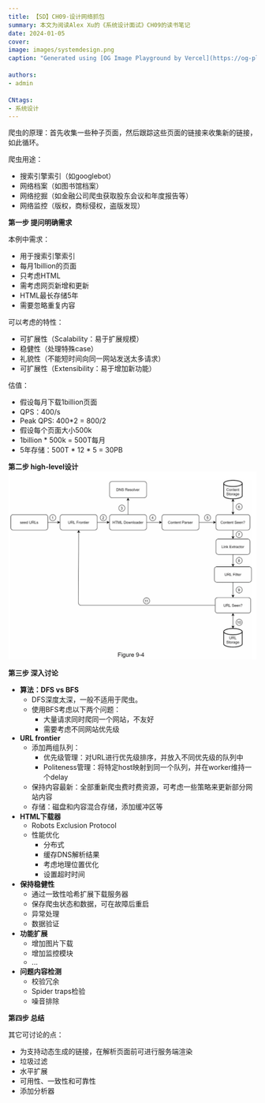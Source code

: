 ```yaml
---
title: 【SD】CH09-设计网络抓包
summary: 本文为阅读Alex Xu的《系统设计面试》CH09的读书笔记
date: 2024-01-05
cover:
image: images/systemdesign.png
caption: "Generated using [OG Image Playground by Vercel](https://og-playground.vercel.app/)"

authors:
- admin

CNtags:
- 系统设计
---
```



爬虫的原理：首先收集一些种子页面，然后跟踪这些页面的链接来收集新的链接，如此循环。

爬虫用途：
- 搜索引擎索引（如googlebot）
- 网络档案（如图书馆档案）
- 网络挖掘（如金融公司爬虫获取股东会议和年度报告等）
- 网络监控（版权，商标侵权，盗版发现）

**第一步 提问明确需求**

本例中需求：
- 用于搜索引擎索引
- 每月1billion的页面
- 只考虑HTML
- 需考虑网页新增和更新
- HTML最长存储5年
- 需要忽略重复内容

可以考虑的特性：
- 可扩展性（Scalability：易于扩展规模）
- 稳健性（处理特殊case）
- 礼貌性（不能短时间向同一网站发送太多请求）
- 可扩展性（Extensibility：易于增加新功能）

估值：
- 假设每月下载1billion页面
- QPS：400/s
- Peak QPS: 400*2 = 800/2
- 假设每个页面大小500k
- 1billion * 500k = 500T每月
- 5年存储：500T * 12 * 5 = 30PB

**第二步 high-level设计**
<img src="/images/webcrawler.png" alt="drawing" width="800"/>

**第三步 深入讨论**

- **算法：DFS vs BFS**
    - DFS深度太深，一般不适用于爬虫。
    - 使用BFS考虑以下两个问题：
        - 大量请求同时爬同一个网站，不友好
        - 需要考虑不同网站优先级
- **URL frontier**
    - 添加两组队列：
        - 优先级管理：对URL进行优先级排序，并放入不同优先级的队列中
        - Politeness管理：将特定host映射到同一个队列，并在worker维持一个delay
    - 保持内容最新：全部重新爬虫费时费资源，可考虑一些策略来更新部分网站内容
    - 存储：磁盘和内容混合存储，添加缓冲区等
- **HTML下载器**
    - Robots Exclusion Protocol
    - 性能优化
        - 分布式
        - 缓存DNS解析结果
        - 考虑地理位置优化
        - 设置超时时间
- **保持稳健性**
    - 通过一致性哈希扩展下载服务器
    - 保存爬虫状态和数据，可在故障后重启
    - 异常处理
    - 数据验证
- **功能扩展**
    - 增加图片下载
    - 增加监控模块
    - ...
- **问题内容检测**
    - 校验冗余
    - Spider traps检验
    - 噪音排除

**第四步 总结**

其它可讨论的点：
- 为支持动态生成的链接，在解析页面前可进行服务端渲染
- 垃圾过滤
- 水平扩展
- 可用性、一致性和可靠性
- 添加分析器

